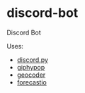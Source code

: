 # discord-bot
Discord Bot

Uses:
  - [discord.py](https://github.com/Rapptz/discord.py)
  - [giphypop](https://github.com/shaunduncan/giphypop)
  - [geocoder](https://github.com/DenisCarriere/geocoder)
  - [forecastio](https://github.com/ZeevG/python-forecast.io)

